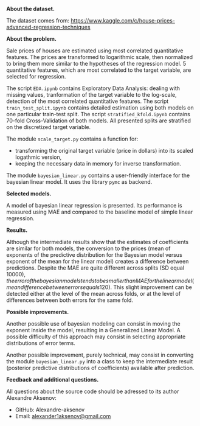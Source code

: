 <b>About the dataset.</b>

The dataset comes from:
https://www.kaggle.com/c/house-prices-advanced-regression-techniques

<b>About the problem.</b>

Sale prices of houses are estimated using most correlated quantitative features. The prices are transformed to logarithmic scale, then normalized to bring them more similar to the hypotheses of the regression model. 5 quantitative features, which are most correlated to the target variable, are selected for regression.  

The script <code>EDA.ipynb</code> contains Exploratory Data Analysis: dealing with missing values, tranformation of the target variable to the log-scale, detection of the most correlated quantitative features. The script <code>train_test_split.ipynb</code> contains detailed estimation using both models on one particular train-test split. The script <code>stratified_kfold.ipynb</code> contains 70-fold Cross-Validation of both models. All presented splits are stratified on the discretized target variable. 

The module <code>scale_target.py</code> contains a function for:
* transforming the original target variable (price in dollars) into its scaled logathmic version,
* keeping the necessary data in memory for inverse transformation.

The module <code>bayesian_linear.py</code> contains a user-friendly interface for the bayesian linear model. It uses the library <code>pymc</code> as backend.

<b>Selected models.</b>

A model of bayesian linear regression is presented. Its performance is measured using MAE and compared to the baseline model of simple linear regression.

<b>Results.</b>

Although the intermediate results show that the estimates of coefficients are similar for both models, the conversion to the prices (mean of exponents of the predictive distribution for the Bayesian model versus exponent of the mean for the linear model) creates a difference between predictions.
Despite the MAE are quite different across splits (SD equal 10000$),
the error of the bayesian models tends to be smaller than MAE for the linear model (mean difference between errors equals 120$).
This slight improvement can be detected either at the level of the mean across folds, or at the level of differences between both errors for the same fold.

<b>Possible improvements.</b>

Another possible use of bayesian modeling can consist in moving the exponent inside the model, resulting in a Generalized Linear Model. A possible difficulty of this approach may consist in selecting appropriate distributions of error terms.

Another possible improvement, purely technical, may consist in converting the module <code>bayesian_linear.py</code> into a class to keep the intermediate result (posterior predictive distributions of coefficients) available after prediction.

<b>Feedback and additional questions.</b>

All questions about the source code should be adressed to its author Alexandre Aksenov:
* GitHub: Alexandre-aksenov
* Email: alexander1aksenov@gmail.com
